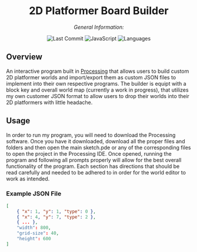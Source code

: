 <div align="center">

# **2D Platformer Board Builder**

*General Information:*

![Last Commit](https://img.shields.io/badge/last%20commit-5%2F28%2F2025-orange)
![JavaScript](https://img.shields.io/badge/processing-58.7%25-blue)
![Languages](https://img.shields.io/badge/languages-2-yellow)

</div>

## Overview

An interactive program built in [Processing](https://processing.org/) that allows users to build custom 2D platformer worlds and import/export them as custom JSON files to implement into their own respective programs. The builder is equipt with a block key and overall world map (currently a work in progress), that utilizes my own customer JSON format to allow users to drop their worlds into their 2D platformers with little headache.

## Usage

In order to run my program, you will need to download the Processing software. Once you have it downloaded, download all the proper files and folders and then open the main sketch.pde or any of the corresponding files to open the project in the Processing IDE.
Once opened, running the program and following all prompts properly will allow for the best overall functionality of the program. Each section has directions that should be read carefully and needed to be adhered to in order for the world editor to work as intended.

### Example JSON File

```json
[
    { "x": 1, "y": 1, "type": 0 },
    { "x": 4, "y": 7, "type": 2 },
    { ... },
    "width": 800,
    "grid-size": 40,
    "height": 600
]
```
